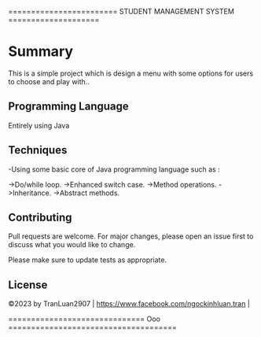 ======================== STUDENT MANAGEMENT SYSTEM ====================


# Summary

This is a simple project which is design a menu with some options for users to choose and play with..

## Programming Language

Entirely using Java

## Techniques 

-Using some basic core of Java programming language such as :

->Do/while loop.
->Enhanced switch case.
->Method operations.
->Inheritance.
->Abstract methods.


## Contributing

Pull requests are welcome. For major changes, please open an issue first
to discuss what you would like to change.

Please make sure to update tests as appropriate.

## License
©2023 by TranLuan2907 | https://www.facebook.com/ngockinhluan.tran |

============================== Ooo =====================================
